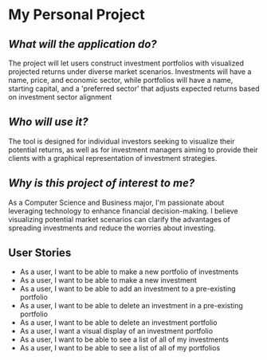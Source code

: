 # My Personal Project

## *What will the application do?*
The project will let users construct investment portfolios with visualized projected returns under diverse market scenarios. Investments will have a name, price, and economic sector, while portfolios will have a name, starting capital, and a 'preferred sector' that adjusts expected returns based on investment sector alignment
## *Who will use it?*
The tool is designed for individual investors seeking to visualize their potential returns, as well as for investment managers aiming to provide their clients with a graphical representation of investment strategies.
## *Why is this project of interest to me?*
As a Computer Science and Business major, I'm passionate about leveraging technology to enhance financial decision-making. I believe visualizing potential market scenarios can clarify the advantages of spreading investments and reduce the worries about investing.

## User Stories
- As a user, I want to be able to make a new portfolio of investments
- As a user, I want to be able to make a new investment
- As a user, I want to be able to add an investment to a pre-existing portfolio
- As a user, I want to be able to delete an investment in a pre-existing portfolio
- As a user, I want to be able to delete an investment portfolio
- As a user, I want a visual display of an investment portfolio
- As a user, I want to be able to see a list of all of my investments
- As a user, I want to be able to see a list of all of my portfolios
